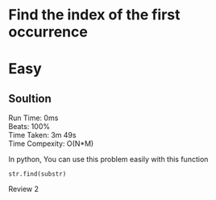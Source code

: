 Find the index of the first occurrence
=========
# Easy
## Soultion
Run Time: 0ms      
Beats: 100%      
Time Taken: 3m 49s      
Time Compexity: O(N*M)
  
In python, You can use this problem easily with this function  
```
str.find(substr)
```
Review 2
